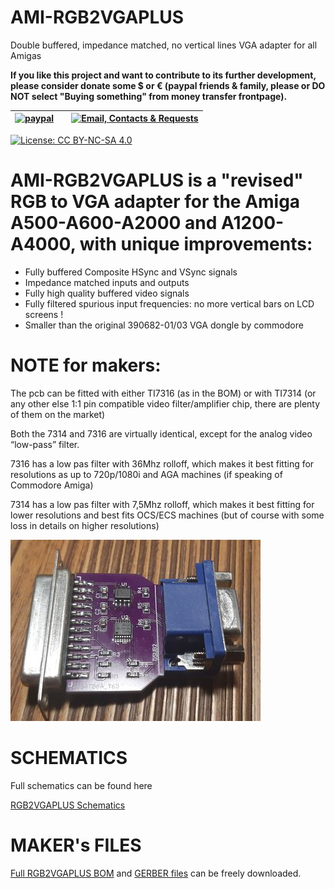 # AMI-RGB2VGAPLUS
Double buffered, impedance matched, no vertical lines VGA adapter for all Amigas


**If you like this project and want to contribute to its further development, please consider donate some $ or € (paypal friends & family, please or DO NOT select "Buying something" from money transfer frontpage).** 

| [![paypal](https://www.paypalobjects.com/en_US/i/btn/btn_donateCC_LG.gif)](https://paypal.me/mrkbrr)||[![Email, Contacts & Requests](https://github.com/EmberHeavyIndustries/Depot/blob/master/Pics/EmailSticker.jpg?raw=true)](mailto:EmberHEavyIndustries@gmail.com)|
| ------------------------------ | ---------------------------------------------- | --------------------------- |


[![License: CC BY-NC-SA 4.0](https://img.shields.io/badge/License-CC%20BY--NC--SA%204.0-lightgrey.svg)](https://creativecommons.org/licenses/by-nc-sa/4.0/)


# AMI-RGB2VGAPLUS is a **"revised" RGB to VGA adapter** for the Amiga A500-A600-A2000 and A1200-A4000, with unique improvements:

- Fully buffered Composite HSync and VSync signals
- Impedance matched inputs and outputs
- Fully high quality buffered video signals
- Fully filtered spurious input frequencies: no more vertical bars on LCD screens !
- Smaller than the original 390682-01/03 VGA dongle by commodore

# NOTE for makers:

The pcb can be fitted with either TI7316 (as in the BOM) or with TI7314 (or any other else 1:1 pin compatible video filter/amplifier chip, there are plenty of them on the market)

Both the 7314 and 7316 are virtually identical, except for the analog video “low-pass” filter. 

7316 has a low pas filter with 36Mhz rolloff, which makes it best fitting for resolutions as up to 720p/1080i and AGA machines (if speaking of Commodore Amiga)

7314 has a low pas filter with 7,5Mhz rolloff, which makes it best fitting for lower resolutions and best fits OCS/ECS machines (but of course with some loss in details on higher resolutions)

![Image of RGB2VGA2-01](https://github.com/EmberHeavyIndustries/AMI-RGB2VGAPLUS/blob/main/Docs/RGB2VGAPLUS_small,jpg.jpg)

# SCHEMATICS

Full schematics can be found here

[RGB2VGAPLUS Schematics](https://github.com/EmberHeavyIndustries/AMI-RGB2VGAPLUS/blob/main/Hardware/Schematic_RGB2VGA_V2_2023-01-26.pdf)

# MAKER's FILES

[Full RGB2VGAPLUS BOM](https://github.com/EmberHeavyIndustries/AMI-RGB2VGAPLUS/blob/main/Hardware/BOM_PCB_RGB2VGA_V2_2023-01-01.csv) and [GERBER files](https://github.com/EmberHeavyIndustries/AMI-RGB2VGAPLUS/blob/main/Hardware/Gerber_PCB_RGB2VGA_V2_2023-01-01.zip) can be freely downloaded.

